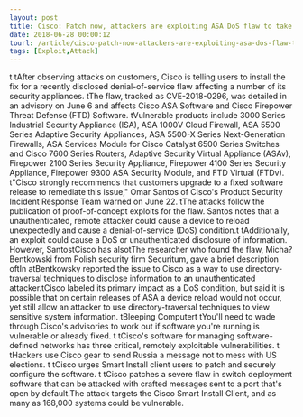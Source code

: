 ```yaml
---
layout: post
title: Cisco: Patch now, attackers are exploiting ASA DoS flaw to take down security
date: 2018-06-28 00:00:12
tourl: /article/cisco-patch-now-attackers-are-exploiting-asa-dos-flaw-to-take-down-security/
tags: [Exploit,Attack]
---
```

 t tAfter observing attacks on customers, Cisco is telling users to install the fix for a recently disclosed denial-of-service flaw affecting a number of its security appliances. tThe flaw, tracked as CVE-2018-0296, was detailed in an advisory on June 6 and affects Cisco ASA Software and Cisco Firepower Threat Defense (FTD) Software. tVulnerable products include 3000 Series Industrial Security Appliance (ISA), ASA 1000V Cloud Firewall, ASA 5500 Series Adaptive Security Appliances, ASA 5500-X Series Next-Generation Firewalls, ASA Services Module for Cisco Catalyst 6500 Series Switches and Cisco 7600 Series Routers, Adaptive Security Virtual Appliance (ASAv), Firepower 2100 Series Security Appliance, Firepower 4100 Series Security Appliance, Firepower 9300 ASA Security Module, and FTD Virtual (FTDv). t"Cisco strongly recommends that customers upgrade to a fixed software release to remediate this issue," Omar Santos of Cisco's Product Security Incident Response Team warned on June 22. tThe attacks follow the publication of proof-of-concept exploits for the flaw. Santos notes that a unauthenticated, remote attacker could cause a device to reload unexpectedly and cause a denial-of-service (DoS) condition.t tAdditionally, an exploit could cause a DoS or unauthenticated disclosure of information. However, SantostCisco has alsotThe researcher who found the flaw, Micha? Bentkowski from Polish security firm Securitum, gave a brief description oftIn atBentkowsky reported the issue to Cisco as a way to use directory-traversal techniques to disclose information to an unauthenticated attacker.tCisco labeled its primary impact as a DoS condition, but said it is possible that on certain releases of ASA a device reload would not occur, yet still allow an attacker to use directory-traversal techniques to view sensitive system information. tBleeping Computert tYou'll need to wade through Cisco's advisories to work out if software you're running is vulnerable or already fixed. t tCisco's software for managing software-defined networks has three critical, remotely exploitable vulnerabilities. t tHackers use Cisco gear to send Russia a message not to mess with US elections. t tCisco urges Smart Install client users to patch and securely configure the software. t tCisco patches a severe flaw in switch deployment software that can be attacked with crafted messages sent to a port that's open by default.The attack targets the Cisco Smart Install Client, and as many as 168,000 systems could be vulnerable.
